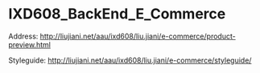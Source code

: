 # IXD608_BackEnd_E_Commerce

Address: 
http://liujiani.net/aau/ixd608/liu.jiani/e-commerce/product-preview.html

Styleguide:
http://liujiani.net/aau/ixd608/liu.jiani/e-commerce/styleguide/